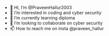 - 👋 Hi, I’m @PraveenHallur2003
- 👀 I’m interested in coding and cyber security 
- 🌱 I’m currently learning diploma 
- 💞️ I’m looking to collaborate on cyber security 
- 📫 How to reach me on insta @praveen_hallur

<!---
PraveenHallur123/PraveenHallur123 is a ✨ special ✨ repository because its `README.md` (this file) appears on your GitHub profile.
You can click the Preview link to take a look at your changes.
--->
